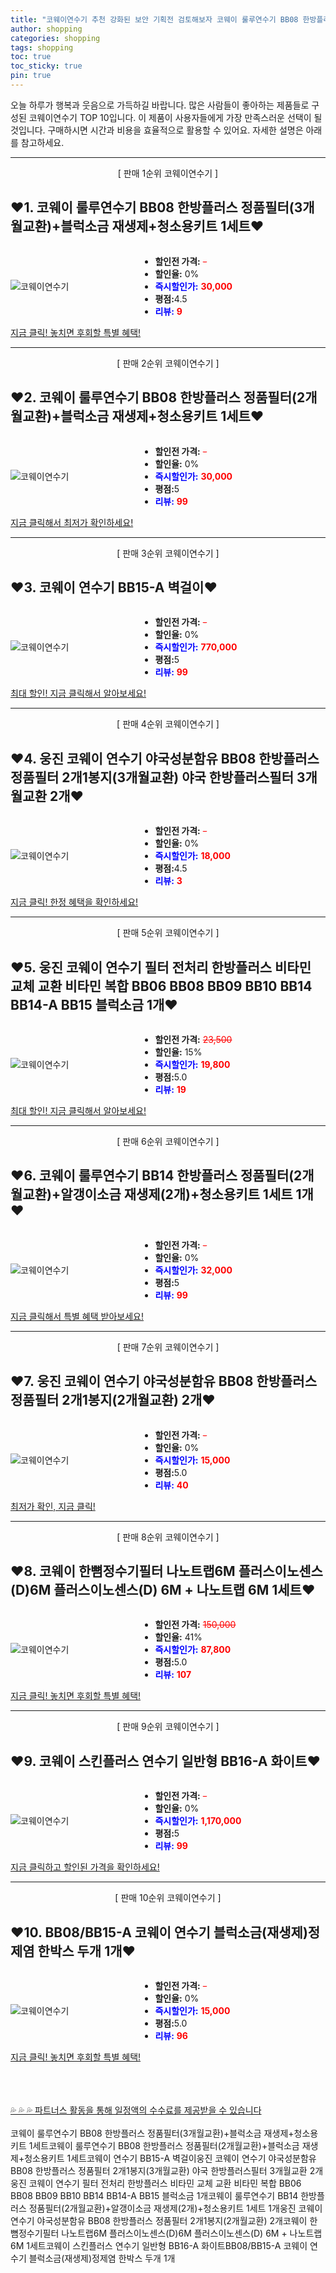 ```yaml
---
title: "코웨이연수기 추천 강화된 보안 기획전 검토해보자 코웨이 룰루연수기 BB08 한방플러스 정품필터(3개월교환)+블럭소금"
author: shopping
categories: shopping
tags: shopping
toc: true
toc_sticky: true
pin: true
---
```

오늘 하루가 행복과 웃음으로 가득하길 바랍니다. 많은 사람들이 좋아하는 제품들로 구성된 코웨이연수기 TOP 10입니다. 이 제품이 사용자들에게 가장 만족스러운 선택이 될 것입니다. 구매하시면 시간과 비용을 효율적으로 활용할 수 있어요. 자세한 설명은 아래를 참고하세요.

---
<p class="toplist" style="margin: 0 auto; display: block; width: fit-content;">[ 판매 1순위 코웨이연수기 ]</p>

<h2><strong>❤️1. 코웨이 룰루연수기 BB08 한방플러스 정품필터(3개월교환)+블럭소금 재생제+청소용키트 1세트❤️</strong></h2>

<div style="display: flex; align-items: center;">
    <div style="flex: 0.4;">
        <img src="https://thumbnail6.coupangcdn.com/thumbnails/remote/230x230ex/image/vendor_inventory/a559/98b02924b32ecc9e211de24ef438f15aff7b4a5beb4bf33521061306506e.jpg" alt="코웨이연수기" style="max-width: 100%;">
    </div>
    <div style="flex: 0.6; margin-left: 10px;">
        <ul>
            <li><strong>할인전 가격:</strong> <del style="color: red;">-</del></li>
            <li><strong>할인율:</strong> 0%</li>
            <li><span style='color:blue'><strong>즉시할인가:</strong></span> <span style='color:red'><strong>30,000</strong></span></li>
            <li><strong>평점:</strong>4.5</li>
            <li><span style='color:blue'><strong>리뷰:</strong></span> <span style='color:red'><strong>9</strong></span></li>
        </ul>
    </div>
</div>
<div class="center">
    <a href="https://William4Davisa.github.io?lptag=AF9450613&subid=githubio&pageKey=7821448968&traceid=V0-153&itemId=21245917040&vendorItemId=88306648739" class="myButton">
        지금 클릭! 놓치면 후회할 특별 혜택!
    </a>
</div>


---
<p class="toplist" style="margin: 0 auto; display: block; width: fit-content;">[ 판매 2순위 코웨이연수기 ]</p>

<h2><strong>❤️2. 코웨이 룰루연수기 BB08 한방플러스 정품필터(2개월교환)+블럭소금 재생제+청소용키트 1세트❤️</strong></h2>

<div style="display: flex; align-items: center;">
    <div style="flex: 0.4;">
        <img src="https://thumbnail6.coupangcdn.com/thumbnails/remote/230x230ex/image/vendor_inventory/a559/98b02924b32ecc9e211de24ef438f15aff7b4a5beb4bf33521061306506e.jpg" alt="코웨이연수기" style="max-width: 100%;">
    </div>
    <div style="flex: 0.6; margin-left: 10px;">
        <ul>
            <li><strong>할인전 가격:</strong> <del style="color: red;">-</del></li>
            <li><strong>할인율:</strong> 0%</li>
            <li><span style='color:blue'><strong>즉시할인가:</strong></span> <span style='color:red'><strong>30,000</strong></span></li>
            <li><strong>평점:</strong>5</li>
            <li><span style='color:blue'><strong>리뷰:</strong></span> <span style='color:red'><strong>99</strong></span></li>
        </ul>
    </div>
</div>
<div class="center">
    <a href="https://William4Davisa.github.io?lptag=AF9450613&subid=githubio&pageKey=8132368215&traceid=V0-153&itemId=23096493006&vendorItemId=90129879811" class="myButton">
        지금 클릭해서 최저가 확인하세요!
    </a>
</div>


---
<p class="toplist" style="margin: 0 auto; display: block; width: fit-content;">[ 판매 3순위 코웨이연수기 ]</p>

<h2><strong>❤️3. 코웨이 연수기 BB15-A 벽걸이❤️</strong></h2>

<div style="display: flex; align-items: center;">
    <div style="flex: 0.4;">
        <img src="https://thumbnail9.coupangcdn.com/thumbnails/remote/230x230ex/image/vendor_inventory/1c80/ee999fb883f997080b65005e657f2ea03b624b4ecf4befd46081d93b5afc.jpg" alt="코웨이연수기" style="max-width: 100%;">
    </div>
    <div style="flex: 0.6; margin-left: 10px;">
        <ul>
            <li><strong>할인전 가격:</strong> <del style="color: red;">-</del></li>
            <li><strong>할인율:</strong> 0%</li>
            <li><span style='color:blue'><strong>즉시할인가:</strong></span> <span style='color:red'><strong>770,000</strong></span></li>
            <li><strong>평점:</strong>5</li>
            <li><span style='color:blue'><strong>리뷰:</strong></span> <span style='color:red'><strong>99</strong></span></li>
        </ul>
    </div>
</div>
<div class="center">
    <a href="https://William4Davisa.github.io?lptag=AF9450613&subid=githubio&pageKey=6570579097&traceid=V0-153&itemId=14747454235&vendorItemId=81987857357" class="myButton">
        최대 할인! 지금 클릭해서 알아보세요!
    </a>
</div>


---
<p class="toplist" style="margin: 0 auto; display: block; width: fit-content;">[ 판매 4순위 코웨이연수기 ]</p>

<h2><strong>❤️4. 웅진 코웨이 연수기 야국성분함유 BB08 한방플러스 정품필터 2개1봉지(3개월교환) 야국 한방플러스필터 3개월교환 2개❤️</strong></h2>

<div style="display: flex; align-items: center;">
    <div style="flex: 0.4;">
        <img src="https://thumbnail7.coupangcdn.com/thumbnails/remote/230x230ex/image/vendor_inventory/bb92/57d9b7692b6db4a482917ec48939ed8e8d059f47f7086a5779832d3ac9cc.jpg" alt="코웨이연수기" style="max-width: 100%;">
    </div>
    <div style="flex: 0.6; margin-left: 10px;">
        <ul>
            <li><strong>할인전 가격:</strong> <del style="color: red;">-</del></li>
            <li><strong>할인율:</strong> 0%</li>
            <li><span style='color:blue'><strong>즉시할인가:</strong></span> <span style='color:red'><strong>18,000</strong></span></li>
            <li><strong>평점:</strong>4.5</li>
            <li><span style='color:blue'><strong>리뷰:</strong></span> <span style='color:red'><strong>3</strong></span></li>
        </ul>
    </div>
</div>
<div class="center">
    <a href="https://William4Davisa.github.io?lptag=AF9450613&subid=githubio&pageKey=6890353816&traceid=V0-153&itemId=16540113294&vendorItemId=83726813874" class="myButton">
        지금 클릭! 한정 혜택을 확인하세요!
    </a>
</div>


---
<p class="toplist" style="margin: 0 auto; display: block; width: fit-content;">[ 판매 5순위 코웨이연수기 ]</p>

<h2><strong>❤️5. 웅진 코웨이 연수기 필터 전처리 한방플러스 비타민 교체 교환 비타민 복합 BB06 BB08 BB09 BB10 BB14 BB14-A BB15 블럭소금 1개❤️</strong></h2>

<div style="display: flex; align-items: center;">
    <div style="flex: 0.4;">
        <img src="https://thumbnail9.coupangcdn.com/thumbnails/remote/230x230ex/image/vendor_inventory/c1b6/1d4a7ba7e8bb7ba9aa2993eda42f09e090a6658fc4e85edf42419cf48f3e.jpg" alt="코웨이연수기" style="max-width: 100%;">
    </div>
    <div style="flex: 0.6; margin-left: 10px;">
        <ul>
            <li><strong>할인전 가격:</strong> <del style="color: red;">23,500</del></li>
            <li><strong>할인율:</strong> 15%</li>
            <li><span style='color:blue'><strong>즉시할인가:</strong></span> <span style='color:red'><strong>19,800</strong></span></li>
            <li><strong>평점:</strong>5.0</li>
            <li><span style='color:blue'><strong>리뷰:</strong></span> <span style='color:red'><strong>19</strong></span></li>
        </ul>
    </div>
</div>
<div class="center">
    <a href="https://William4Davisa.github.io?lptag=AF9450613&subid=githubio&pageKey=5281883616&traceid=V0-153&itemId=7564430522&vendorItemId=74855171859" class="myButton">
        최대 할인! 지금 클릭해서 알아보세요!
    </a>
</div>


---
<p class="toplist" style="margin: 0 auto; display: block; width: fit-content;">[ 판매 6순위 코웨이연수기 ]</p>

<h2><strong>❤️6. 코웨이 룰루연수기 BB14 한방플러스 정품필터(2개월교환)+알갱이소금 재생제(2개)+청소용키트 1세트 1개❤️</strong></h2>

<div style="display: flex; align-items: center;">
    <div style="flex: 0.4;">
        <img src="https://thumbnail9.coupangcdn.com/thumbnails/remote/230x230ex/image/vendor_inventory/dab1/d03f4f1b2f9df3c787a2db77f92b53eaa57dc58099d5aa6dbd8a1f1b71f8.jpg" alt="코웨이연수기" style="max-width: 100%;">
    </div>
    <div style="flex: 0.6; margin-left: 10px;">
        <ul>
            <li><strong>할인전 가격:</strong> <del style="color: red;">-</del></li>
            <li><strong>할인율:</strong> 0%</li>
            <li><span style='color:blue'><strong>즉시할인가:</strong></span> <span style='color:red'><strong>32,000</strong></span></li>
            <li><strong>평점:</strong>5</li>
            <li><span style='color:blue'><strong>리뷰:</strong></span> <span style='color:red'><strong>99</strong></span></li>
        </ul>
    </div>
</div>
<div class="center">
    <a href="https://William4Davisa.github.io?lptag=AF9450613&subid=githubio&pageKey=7273898747&traceid=V0-153&itemId=18557270480&vendorItemId=85694996190" class="myButton">
        지금 클릭해서 특별 혜택 받아보세요!
    </a>
</div>


---
<p class="toplist" style="margin: 0 auto; display: block; width: fit-content;">[ 판매 7순위 코웨이연수기 ]</p>

<h2><strong>❤️7. 웅진 코웨이 연수기 야국성분함유 BB08 한방플러스 정품필터 2개1봉지(2개월교환) 2개❤️</strong></h2>

<div style="display: flex; align-items: center;">
    <div style="flex: 0.4;">
        <img src="https://thumbnail9.coupangcdn.com/thumbnails/remote/230x230ex/image/vendor_inventory/dab1/d03f4f1b2f9df3c787a2db77f92b53eaa57dc58099d5aa6dbd8a1f1b71f8.jpg" alt="코웨이연수기" style="max-width: 100%;">
    </div>
    <div style="flex: 0.6; margin-left: 10px;">
        <ul>
            <li><strong>할인전 가격:</strong> <del style="color: red;">-</del></li>
            <li><strong>할인율:</strong> 0%</li>
            <li><span style='color:blue'><strong>즉시할인가:</strong></span> <span style='color:red'><strong>15,000</strong></span></li>
            <li><strong>평점:</strong>5.0</li>
            <li><span style='color:blue'><strong>리뷰:</strong></span> <span style='color:red'><strong>40</strong></span></li>
        </ul>
    </div>
</div>
<div class="center">
    <a href="https://William4Davisa.github.io?lptag=AF9450613&subid=githubio&pageKey=5261558209&traceid=V0-153&itemId=7478188992&vendorItemId=83726764474" class="myButton">
        최저가 확인, 지금 클릭!
    </a>
</div>


---
<p class="toplist" style="margin: 0 auto; display: block; width: fit-content;">[ 판매 8순위 코웨이연수기 ]</p>

<h2><strong>❤️8. 코웨이 한뼘정수기필터 나노트랩6M 플러스이노센스(D)6M 플러스이노센스(D) 6M + 나노트랩 6M 1세트❤️</strong></h2>

<div style="display: flex; align-items: center;">
    <div style="flex: 0.4;">
        <img src="https://thumbnail9.coupangcdn.com/thumbnails/remote/230x230ex/image/vendor_inventory/5f85/57b23513061b197cfb5de2aafee2859909e99e4fb430c60d6ae94ec17f88.png" alt="코웨이연수기" style="max-width: 100%;">
    </div>
    <div style="flex: 0.6; margin-left: 10px;">
        <ul>
            <li><strong>할인전 가격:</strong> <del style="color: red;">150,000</del></li>
            <li><strong>할인율:</strong> 41%</li>
            <li><span style='color:blue'><strong>즉시할인가:</strong></span> <span style='color:red'><strong>87,800</strong></span></li>
            <li><strong>평점:</strong>5.0</li>
            <li><span style='color:blue'><strong>리뷰:</strong></span> <span style='color:red'><strong>107</strong></span></li>
        </ul>
    </div>
</div>
<div class="center">
    <a href="https://William4Davisa.github.io?lptag=AF9450613&subid=githubio&pageKey=6674126083&traceid=V0-153&itemId=15365554958&vendorItemId=82585718280" class="myButton">
        지금 클릭! 놓치면 후회할 특별 혜택!
    </a>
</div>


---
<p class="toplist" style="margin: 0 auto; display: block; width: fit-content;">[ 판매 9순위 코웨이연수기 ]</p>

<h2><strong>❤️9. 코웨이 스킨플러스 연수기 일반형 BB16-A 화이트❤️</strong></h2>

<div style="display: flex; align-items: center;">
    <div style="flex: 0.4;">
        <img src="https://thumbnail9.coupangcdn.com/thumbnails/remote/230x230ex/image/vendor_inventory/dbb0/9eb03b20611746229d7efcb7812fcfbb35a2569867296b21c5d00bc4a0e6.jpg" alt="코웨이연수기" style="max-width: 100%;">
    </div>
    <div style="flex: 0.6; margin-left: 10px;">
        <ul>
            <li><strong>할인전 가격:</strong> <del style="color: red;">-</del></li>
            <li><strong>할인율:</strong> 0%</li>
            <li><span style='color:blue'><strong>즉시할인가:</strong></span> <span style='color:red'><strong>1,170,000</strong></span></li>
            <li><strong>평점:</strong>5</li>
            <li><span style='color:blue'><strong>리뷰:</strong></span> <span style='color:red'><strong>99</strong></span></li>
        </ul>
    </div>
</div>
<div class="center">
    <a href="https://William4Davisa.github.io?lptag=AF9450613&subid=githubio&pageKey=6695041502&traceid=V0-153&itemId=15485688989&vendorItemId=82705096807" class="myButton">
        지금 클릭하고 할인된 가격을 확인하세요!
    </a>
</div>


---
<p class="toplist" style="margin: 0 auto; display: block; width: fit-content;">[ 판매 10순위 코웨이연수기 ]</p>

<h2><strong>❤️10. BB08/BB15-A 코웨이 연수기 블럭소금(재생제)정제염 한박스 두개 1개❤️</strong></h2>

<div style="display: flex; align-items: center;">
    <div style="flex: 0.4;">
        <img src="https://thumbnail9.coupangcdn.com/thumbnails/remote/230x230ex/image/vendor_inventory/ee5d/129fd64cde36e34745eb9150536655690993b965e22f11d432ef19d3615a.jpg" alt="코웨이연수기" style="max-width: 100%;">
    </div>
    <div style="flex: 0.6; margin-left: 10px;">
        <ul>
            <li><strong>할인전 가격:</strong> <del style="color: red;">-</del></li>
            <li><strong>할인율:</strong> 0%</li>
            <li><span style='color:blue'><strong>즉시할인가:</strong></span> <span style='color:red'><strong>15,000</strong></span></li>
            <li><strong>평점:</strong>5.0</li>
            <li><span style='color:blue'><strong>리뷰:</strong></span> <span style='color:red'><strong>96</strong></span></li>
        </ul>
    </div>
</div>
<div class="center">
    <a href="https://William4Davisa.github.io?lptag=AF9450613&subid=githubio&pageKey=5228242014&traceid=V0-153&itemId=7352407357&vendorItemId=74643591454" class="myButton">
        지금 클릭! 놓치면 후회할 특별 혜택!
    </a>
</div>

<br><br><br>[💦 💦 💦 파트너스 활동을 통해 일정액의 수수료를 제공받을 수 있습니다](https://link.coupang.com/a/bcpT2c)<br><br>코웨이 룰루연수기 BB08 한방플러스 정품필터(3개월교환)+블럭소금 재생제+청소용키트 1세트코웨이 룰루연수기 BB08 한방플러스 정품필터(2개월교환)+블럭소금 재생제+청소용키트 1세트코웨이 연수기 BB15-A 벽걸이웅진 코웨이 연수기 야국성분함유 BB08 한방플러스 정품필터 2개1봉지(3개월교환) 야국 한방플러스필터 3개월교환 2개웅진 코웨이 연수기 필터 전처리 한방플러스 비타민 교체 교환 비타민 복합 BB06 BB08 BB09 BB10 BB14 BB14-A BB15 블럭소금 1개코웨이 룰루연수기 BB14 한방플러스 정품필터(2개월교환)+알갱이소금 재생제(2개)+청소용키트 1세트 1개웅진 코웨이 연수기 야국성분함유 BB08 한방플러스 정품필터 2개1봉지(2개월교환) 2개코웨이 한뼘정수기필터 나노트랩6M 플러스이노센스(D)6M 플러스이노센스(D) 6M + 나노트랩 6M 1세트코웨이 스킨플러스 연수기 일반형 BB16-A 화이트BB08/BB15-A 코웨이 연수기 블럭소금(재생제)정제염 한박스 두개 1개